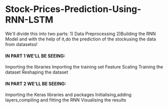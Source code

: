 # Stock-Prices-Prediction-Using-RNN-LSTM
We'll divide this into two parts: 1) Data Preprocessing 2)Building the RNN Model and with the help of it,do the prediction of the stockusing the data from datasetss!

#### IN PART 1 WE'LL BE SEEING:

Importing the libraries
Importing the training set
Feature Scaling
Training the dataset
Reshaping the dataset

#### IN PART 2 WE'LL BE SEEING:

Importing the Keras libraries and packages
Initialising,adding layers,compiling and fitting the RNN
Visualising the results
